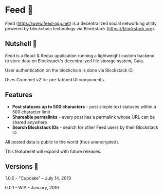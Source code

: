 # Feed 🌱
*Feed* (https://www.feed-app.net) is a decentralized social networking utility powered by blockchain technology via Blockstack (https://blockstack.org).

## Nutshell 🌰
*Feed* is a React & Redux application running a lightweight custom backend to store data on Blockstack's decentralized file storage system, Gaia.

User authentication on the blockchain is done via Blockstack ID.

Uses Grommet v2 for pre-fabbed UI components.

## Features
- **Post statuses up to 500 characters** - post simple text statuses within a 500 character limit
- **Shareable permalinks** - every post has a permalink whose URL can be shared anywhere
- **Search Blockstack IDs** - search for other Feed users by their Blockstack ID.

All posted data is public to the world (thus unencrypted).

This featureset will expand with future releases.

## Versions 📜

1.0.0 - "Cupcake" – July 14, 2019

0.0.1 - WIP - January, 2019

